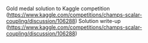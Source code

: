 Gold medal solution to Kaggle competition (https://www.kaggle.com/competitions/champs-scalar-coupling/discussion/106288)
Solution write-up (https://www.kaggle.com/competitions/champs-scalar-coupling/discussion/106288)
